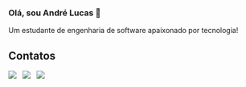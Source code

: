 ### Olá, sou André Lucas 👋

Um estudante de engenharia de software apaixonado por tecnologia!

## Contatos

<p >
<a href="mailto:andre.lucas.lemos@gmail.com"><img  src="https://img.shields.io/badge/-Gmail-c14438?style=flat-square&logo=Gmail&logoColor=white"></a>&nbsp;&nbsp;
<a href="https://github.com/andrelucasf"><img  src="https://img.shields.io/badge/-Github-000?style=flat-square&logo=Github&logoColor=white"></a>&nbsp;&nbsp;
<a href="https://www.linkedin.com/in/andrelucasf/"><img   src="https://img.shields.io/badge/-LinkedIn-blue?style=flat-square&logo=Linkedin&logoColor=white"></a>
</p>
